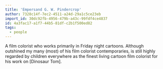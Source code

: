 ```yaml
---
title: 'Empersand G. W. Pindercrop'
author: 7328c14f-7ec2-4511-a24d-29a1c5ce23eb
import_id: 30dc92fb-4956-479b-a43c-99fdf4ce4837
id: 4a3fac17-a1f7-44b5-81df-c2b1f500ed82
tags:
  - people
---
```

A film colorist who works primarily in Friday night cartoons. Although outshined my many (most) of his film colorist contemporaries, is still highly regarded by children everywhere as the finest living cartoon film colorist for his work on [Dinosaur Tom].